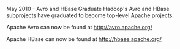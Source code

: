 <div class="section">

May 2010 - Avro and HBase Graduate
Hadoop's Avro and HBase subprojects have graduated to become top-level
Apache projects.

Apache Avro can now be found at <http://avro.apache.org/>

Apache HBase can now be found at <http://hbase.apache.org/>

</div>
